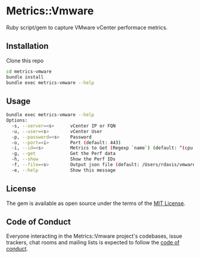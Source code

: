 # Metrics::Vmware

Ruby script/gem to capture VMware vCenter performace metrics.

## Installation

Clone this repo

```bash
cd metrics-vmware
bundle install
bundle exec metrics-vmware --help
```

## Usage

```bash
bundle exec metrics-vmware --help
Options:
  -s, --server=<s>      vCenter IP or FQN
  -u, --user=<s>        vCenter User
  -p, --password=<s>    Password
  -o, --port=<i>        Port (default: 443)
  -i, --id=<s>          Metrics to Get (Regexp `name`) (default: ^(cpu|mem)\.usage\.average)
  -g, --get             Get the Perf data
  -h, --show            Show the Perf IDs
  -f, --file=<s>        Output json file (default: /Users/rdavis/vmware-1649186749.json)
  -e, --help            Show this message
```

## License

The gem is available as open source under the terms of the [MIT License](https://opensource.org/licenses/MIT).

## Code of Conduct

Everyone interacting in the Metrics::Vmware project's codebases, issue trackers, chat rooms and mailing lists is expected to follow the [code of conduct](https://github.com/[USERNAME]/metrics-vmware/blob/master/CODE_OF_CONDUCT.md).
